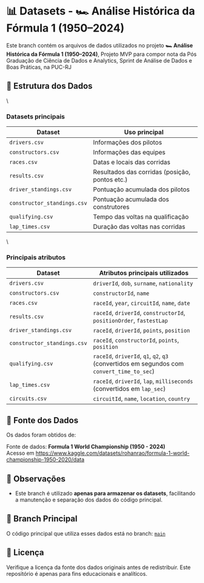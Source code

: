 # 📊 Datasets - 🏎️ Análise Histórica da Fórmula 1 (1950–2024)

Este branch contém os arquivos de dados utilizados no projeto **🏎️ Análise Histórica da Fórmula 1 (1950–2024)**, Projeto MVP para compor nota da Pós Graduação de Ciência de Dados e Analytics, Sprint de Análise de Dados e Boas Práticas, na PUC-RJ

## 📁 Estrutura dos Dados

\
### Datasets principais

| Dataset                     | Uso principal                                  |
| --------------------------- | ---------------------------------------------- |
| `drivers.csv`               | Informações dos pilotos                        |
| `constructors.csv`          | Informações das equipes                        |
| `races.csv`                 | Datas e locais das corridas                    |
| `results.csv`               | Resultados das corridas (posição, pontos etc.) |
| `driver_standings.csv`      | Pontuação acumulada dos pilotos                |
| `constructor_standings.csv` | Pontuação acumulada dos construtores           |
| `qualifying.csv`            | Tempo das voltas na qualificação               |
| `lap_times.csv`             | Duração das voltas nas corridas                |

\\
### Principais atributos

| Dataset                     | Atributos principais utilizados                                                            |
| --------------------------- | ------------------------------------------------------------------------------------------ |
| `drivers.csv`               | `driverId`, `dob`, `surname`, `nationality`                                                |
| `constructors.csv`          | `constructorId`, `name`                                                                    |
| `races.csv`                 | `raceId`, `year`, `circuitId`, `name`, `date`                                              |
| `results.csv`               | `raceId`, `driverId`, `constructorId`, `positionOrder`, `fastestLap`                       |
| `driver_standings.csv`      | `raceId`, `driverId`, `points`, `position`                                                 |
| `constructor_standings.csv` | `raceId`, `constructorId`, `points`, `position`                                            |
| `qualifying.csv`            | `raceId`, `driverId`, `q1`, `q2`, `q3` (convertidos em segundos com `convert_time_to_sec`) |
| `lap_times.csv`             | `raceId`, `driverId`, `lap`, `milliseconds` (convertidos em `lap_sec`)                     |
| `circuits.csv`              | `circuitId`, `name`, `location`, `country`                                                 |


## 🧾 Fonte dos Dados

Os dados foram obtidos de:

Fonte de dados: **Formula 1 World Championship (1950 - 2024)** \
Acesso em <https://www.kaggle.com/datasets/rohanrao/formula-1-world-championship-1950-2020/data>

## 📌 Observações

- Este branch é utilizado **apenas para armazenar os datasets**, facilitando a manutenção e separação dos dados do código principal.

## 🔗 Branch Principal

O código principal que utiliza esses dados está no branch: [`main`](https://github.com/MarinaCRezende/PUCRJ-AD-MVP/tree/main)

## 📜 Licença

Verifique a licença da fonte dos dados originais antes de redistribuir. Este repositório é apenas para fins educacionais e analíticos.


